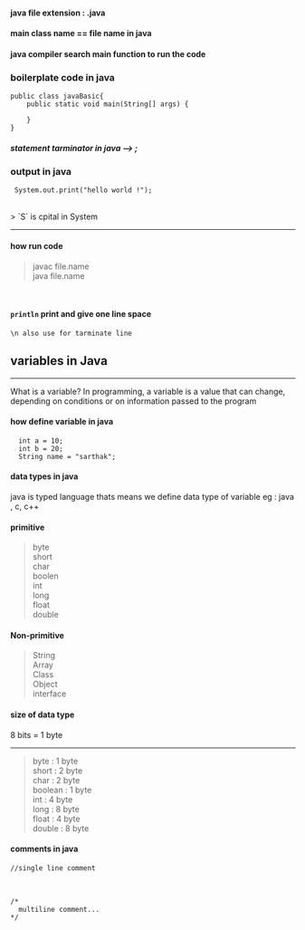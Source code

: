 #### java file extension : .java

#### main class name == file name in java

#### java compiler search main function to run the code 

### boilerplate code in java 
```
public class javaBasic{
    public static void main(String[] args) {
        
    }
}

```

##### statement tarminator in java -->  ; 

### output in java 
```
 System.out.print("hello world !");

```
<br>
> `S` is cpital in System <br>
<hr>

#### how run code 
> javac file.name <br>
> java file.name <br>
<br>

#### `println` print and give one line space <br>
 
 ``\n also use for tarminate line``

 ## variables in Java 
 <hr>
What is a variable?
In programming, a variable is a value that can change, depending on conditions or on information passed to the program

#### how define variable in java 
```
  int a = 10;
  int b = 20;
  String name = "sarthak";

```
#### data types in java 
  
java is typed language thats means we define data type of variable 
eg : java , c, c++

#### primitive <br>
>byte <br>
>short <br>
>char <br>
>boolen <br>
>int <br>
>long <br>
>float <br>
>double <br>

#### Non-primitive <br>
>String <br>
>Array <br>
>Class <br>
>Object <br>
>interface <br>

 #### size of data type
  8 bits = 1 byte
  <hr>

  > byte : 1 byte <br>
  > short : 2 byte <br>
  > char : 2 byte <br>
  > boolean : 1 byte <br>
  > int : 4 byte <br>
  > long : 8 byte <br>
  > float : 4 byte <br>
  > double : 8 byte <br>

  #### comments in java 

  ```
  //single line comment 

  ```

  <br>

  ```
  /*
    multiline comment...
  */

  ```